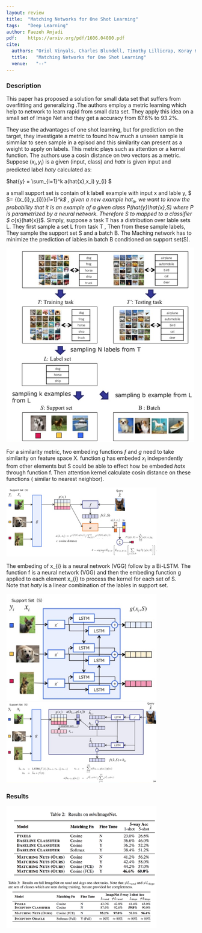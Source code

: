 ```yaml
---
layout: review
title:  "Matching Networks for One Shot Learning"
tags:   "Deep Learning"
author: Faezeh Amjadi
pdf:    https://arxiv.org/pdf/1606.04080.pdf
cite:
  authors: "Oriol Vinyals, Charles Blundell, Timothy Lillicrap, Koray Kavukcuoglu, Daan Wierstra"
  title:   "Matching Networks for One Shot Learning"
  venue:   "--"
---
```


### Description

This paper has proposed a solution for small data set that suffers from overfitting and generalizing .The authors employ a metric learning which help to network to learn rapid from small data set. They apply this idea on a small set of Image Net and they get a accuracy from 87.6\% to 93.2\%.



They use the advantages of one shot learning, but for prediction on the target, they investigate a metric to found how much a unseen sample is simmilar to seen sample in a episod and this similarity can present as a weight to apply on labels.
This metric plays such as attention or a kernel function. The authors use a cosin distance on two vectors as a metric.
Suppose $(x_{i},y_{i})$ is a given (input, class) and $hat{x}$ is given input and predicted label $hat{y}$ calculated as:


$hat{y} = \sum_{i=1}^k a(hat{x},x_i) y_{i} $
 


a small support set is contain of k labell example with input x and lable y, $ S= {(x_{i},y_{i})}_{i=1}^k$ , given a new example $hat_{x}$, we want to know the probability that it is an example of a given class  P(hat{y}\hat{x},S) where P is parametrized by a neural network. Therefore S  to mapped to a classifier $ c_{s}(hat{x})$. Simply, suppose a task T has a distribution over lable sets L. They first sample a set L from task T , Then from these sample labels, They sample the support set S and a batch B. The Maching network has to minimize the prediction of lables in batch B conditioned on support set(S).

<img src="/deep-learning/images/MNet/1.png" width="500">


For a similarity metric, two embeding functions $f$ and $g$ need to take similarity on feature space X. function g has embeded $x_{i}$ independently from other elements but S could be able to effect how be embeded $hat{x}$ through function f. Then 
attention kernel calculate cosin distance on these functions ( similar to nearest neighbor).

<img src="/deep-learning/images/MNet/2.png" width="400">

 
The embeding of x_{i} is a neural network (VGG) follow by a Bi-LSTM. The function f is a neural network (VGG) and then the embeding function g applied to each element x_{i} to process the kernel for each set of S.  
Note that $hat{y}$ is a linear combination of the lables in support set.

<img src="/deep-learning/images/MNet/3.png" width="400">


<img src="/deep-learning/images/MNet/4.png" width="400">



### Results

<img src="/deep-learning/images/MNet/5.png" width="400">
<img src="/deep-learning/images/MNet/6.png" width="400">


